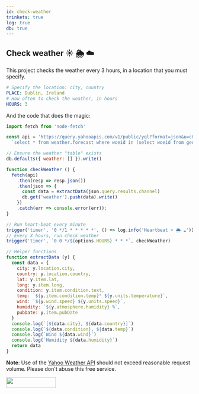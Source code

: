 ```yaml
---
id: check-weather
trinkets: true
log: true
db: true
---
```


## Check weather ☀️ 🌦 ☁️

This project checks the weather every 3 hours, in a location that you must specify.

```yaml // const options =
# Specify the location: city, country
PLACE: Dublin, Ireland
# How often to check the weather, in hours
HOURS: 3
```

And the code that does the magic:

```js
import fetch from 'node-fetch'

const api = 'https://query.yahooapis.com/v1/public/yql?format=json&u=c&q=' +
  `select * from weather.forecast where woeid in (select woeid from geo.places(1) where text="${options.PLACE}")`

// Ensure the weather "table" exists
db.defaults({ weather: [] }).write()

function checkWeather () {
  fetch(api)
    .then(resp => resp.json())
    .then(json => {
      const data = extractData(json.query.results.channel)
      db.get('weather').push(data).write()
    })
    .catch(err => console.error(err));
}

// Run heart-beat every minute
trigger('timer', '0 */1 * * * * *', () => log.info('Heartbeat ☀️ 🌦 ☁️'))
// Every X hours, run check weather
trigger('timer', `0 0 */${options.HOURS} * * *`, checkWeather)

// Helper functions
function extractData (y) {
  const data = {
    city: y.location.city,
    country: y.location.country,
    lat: y.item.lat,
    long: y.item.long,
    condition: y.item.condition.text,
    temp: `${y.item.condition.temp}° ${y.units.temperature}`,
    wind: `${y.wind.speed} ${y.units.speed}`,
    humidity: `${y.atmosphere.humidity} %`,
    pubDate: y.item.pubDate
  }
  console.log(`[${data.city}, ${data.country}]`)
  console.log(`${data.condition}, ${data.temp}`)
  console.log(`Wind ${data.wind}`)
  console.log(`Humidity ${data.humidity}`)
  return data
}
```

**Note**: Use of the [Yahoo Weather API](https://developer.yahoo.com/weather/) should not exceed reasonable request volume. Please don't abuse this free service.

<a href="https://www.yahoo.com/?ilc=401" target="_blank"> <img src="https://poweredby.yahoo.com/purple.png" width="134" height="29"/> </a>
